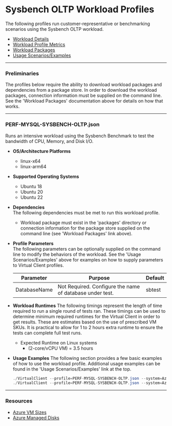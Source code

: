# Sysbench OLTP Workload Profiles

The following profiles run customer-representative or benchmarking scenarios using the Sysbench OLTP workload.

* [Workload Details](./Sysbench.md)  
* [Workload Profile Metrics](./SysbenchOLTPMetrics.md)  
* [Workload Packages](./DependencyPackages.md)
* [Usage Scenarios/Examples](./UsageScenarios.md)

-----------------------------------------------------------------------

### Preliminaries
The profiles below require the ability to download workload packages and dependencies from a package store. In order to download the workload packages, connection information must be supplied on the command line. See the 'Workload Packages' documentation above for details on how that works.

-----------------------------------------------------------------------

### PERF-MYSQL-SYSBENCH-OLTP.json

Runs an intensive workload using the Sysbench Benchmark to test the bandwidth of CPU, Memory, and Disk I/O.

* **OS/Architecture Platforms**
  * linux-x64
  * linux-arm64

* **Supported Operating Systems**
  * Ubuntu 18
  * Ubuntu 20
  * Ubuntu 22

* **Dependencies**  
  The following dependencies must be met to run this workload profile.

  * Workload package must exist in the 'packages' directory or connection information for the package store supplied on the command line (see 'Workload Packages' link above).

* **Profile Parameters**  
  The following parameters can be optionally supplied on the command line to modify the behaviors of the workload. See the 'Usage Scenarios/Examples' above for examples on how to supply parameters to Virtual Client profiles.

  | Parameter                 | Purpose                                                                                                                 |Default      |
  |---------------------------|-------------------------------------------------------------------------------------------------------------------------|-------------|
  | DatabaseName              | Not Required. Configure the name of database under test.                                                                |sbtest          |

* **Workload Runtimes**
  The following timings represent the length of time required to run a single round of tests ran. These timings can be used to determine
  minimum required runtimes for the Virtual Client in order to get results. These are estimates based on the use of prescribed VM SKUs.
  It is practical to allow for 1 to 2 hours extra runtime to ensure the tests can complete full test runs.

  * Expected Runtime on Linux systems
    * (2-core/vCPU VM) = 3.5 hours

* **Usage Examples**
  The following section provides a few basic examples of how to use the workload profile. Additional usage examples can be found in the
  'Usage Scenarios/Examples' link at the top.

  ``` csharp
  ./VirtualClient --profile=PERF-MYSQL-SYSBENCH-OLTP.json --system=Azure --timeout=1440 --scenarios=oltp_read_write_T1_TB4_REC100 --layout="{Path to layout file}"
  ./VirtualClient --profile=PERF-MYSQL-SYSBENCH-OLTP.json --system=Azure --timeout=1440 --scenarios=oltp_read_write_T1_TB4_REC100 --parameters="DatabaseName=mytestDB" --layout="{Path to layout file}"
  ```

-----------------------------------------------------------------------

### Resources

* [Azure VM Sizes](https://docs.microsoft.com/en-us/azure/virtual-machines/sizes)
* [Azure Managed Disks](https://azure.microsoft.com/en-us/pricing/details/managed-disks/)